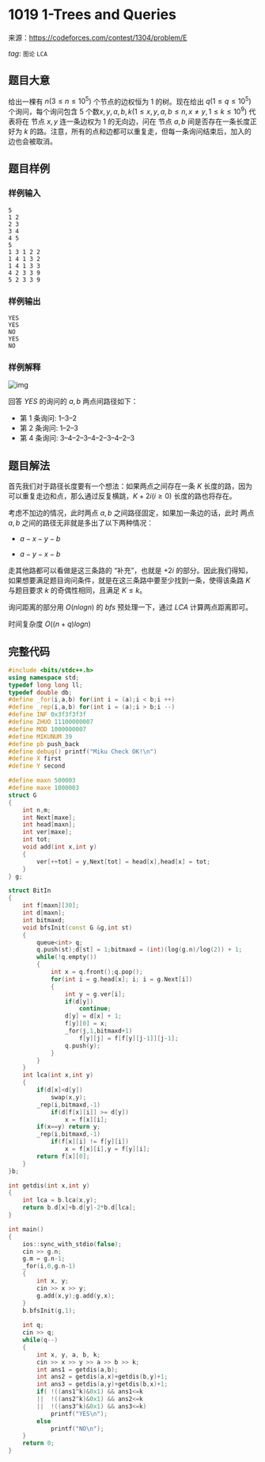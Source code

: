 # 1019 1-Trees and Queries

来源：https://codeforces.com/contest/1304/problem/E

$tag:$ `图论` `LCA`

## 题目大意

给出一棵有 $n(3≤n≤10^5)$ 个节点的边权恒为 $1$ 的树。现在给出 $q(1≤q≤10^5)$ 个询问，每个询问包含 $5$ 个数$x,y,a,b,k(1 \le x,y,a,b \le n,x \ne y,1 \le k \le 10^9)$ 代表将在 节点 $x,y$  连一条边权为 $1$ 的无向边，问在 节点 $a,b$ 间是否存在一条长度正好为 $k$ 的路。注意，所有的点和边都可以重复走，但每一条询问结束后，加入的边也会被取消。

## 题目样例

### 样例输入

```
5
1 2
2 3
3 4
4 5
5
1 3 1 2 2
1 4 1 3 2
1 4 1 3 3
4 2 3 3 9
5 2 3 3 9
```

### 样例输出

```
YES
YES
NO
YES
NO
```

### 样例解释

![img](https://espresso.codeforces.com/1c2872e93b3768065463225f0bd43e6bd1f54def.png)

回答 $YES$ 的询问的 $a,b$ 两点间路径如下：

- 第 $1$ 条询问: $1 – 3 – 2$
- 第 $2$ 条询问: $1 – 2 – 3$
- 第 $4$ 条询问: $3 – 4 – 2 – 3 – 4 – 2 – 3 – 4 – 2 – 3$



## 题目解法

首先我们对于路径长度要有一个想法：如果两点之间存在一条 $K$ 长度的路，因为可以重复走边和点，那么通过反复横跳，$K+2i(i≥0)$ 长度的路也将存在。

考虑不加边的情况，此时两点 $a,b$ 之间路径固定，如果加一条边的话，此时 两点 $a,b$ 之间的路径无非就是多出了以下两种情况：

- $a-x-y-b$

- $a-y-x-b$

走其他路都可以看做是这三条路的 “补充”，也就是 $+2i$ 的部分。因此我们得知，如果想要满足题目询问条件，就是在这三条路中要至少找到一条，使得该条路 $K$ 与题目要求 $k$ 的奇偶性相同，且满足 $K≤k$。

询问距离的部分用 $O(nlogn)$ 的 $bfs$ 预处理一下，通过 $LCA$ 计算两点距离即可。

时间复杂度 $O((n+q)logn)$

## 完整代码

```c++
#include <bits/stdc++.h>
using namespace std;
typedef long long ll;
typedef double db;
#define _for(i,a,b) for(int i = (a);i < b;i ++)
#define _rep(i,a,b) for(int i = (a);i > b;i --)
#define INF 0x3f3f3f3f
#define ZHUO 11100000007
#define MOD 1000000007
#define MIKUNUM 39
#define pb push_back
#define debug() printf("Miku Check OK!\n")
#define X first
#define Y second

#define maxn 500003
#define maxe 1000003
struct G
{
    int n,m;
    int Next[maxe];
    int head[maxn];
    int ver[maxe];
    int tot;
    void add(int x,int y)
    {
        ver[++tot] = y,Next[tot] = head[x],head[x] = tot;
    }
} g;

struct BitIn
{
	int f[maxn][30];
	int d[maxn];
	int bitmaxd;
	void bfsInit(const G &g,int st)
	{
		queue<int> q;
		q.push(st);d[st] = 1;bitmaxd = (int)(log(g.n)/log(2)) + 1;
		while(!q.empty())
		{
			int x = q.front();q.pop();
			for(int i = g.head[x]; i; i = g.Next[i])
			{
				int y = g.ver[i];
				if(d[y])
					continue;
				d[y] = d[x] + 1;
				f[y][0] = x;
				_for(j,1,bitmaxd+1)
					f[y][j] = f[f[y][j-1]][j-1];
				q.push(y);
			}
		}
	}
	int lca(int x,int y)
	{
		if(d[x]<d[y])
			swap(x,y);
		_rep(i,bitmaxd,-1)
			if(d[f[x][i]] >= d[y])
				x = f[x][i];
		if(x==y) return y;
		_rep(i,bitmaxd,-1)
			if(f[x][i] != f[y][i])
				x = f[x][i],y = f[y][i];
		return f[x][0];
	}
}b;

int getdis(int x,int y)
{
	int lca = b.lca(x,y);
	return b.d[x]+b.d[y]-2*b.d[lca];
}

int main()
{
    ios::sync_with_stdio(false);
    cin >> g.n;
    g.m = g.n-1;
    _for(i,0,g.n-1)
    {
		int x, y;
		cin >> x >> y;
		g.add(x,y);g.add(y,x);
	}
	b.bfsInit(g,1);
	
	int q;
	cin >> q;
	while(q--)
	{
		int x, y, a, b, k;
		cin >> x >> y >> a >> b >> k;
		int ans1 = getdis(a,b);
		int ans2 = getdis(a,x)+getdis(b,y)+1;
		int ans3 = getdis(a,y)+getdis(b,x)+1;
		if( !((ans1^k)&0x1) && ans1<=k
		||  !((ans2^k)&0x1) && ans2<=k
		||  !((ans3^k)&0x1) && ans3<=k)
			printf("YES\n");
		else
			printf("NO\n");
	}
    return 0;
}
```

